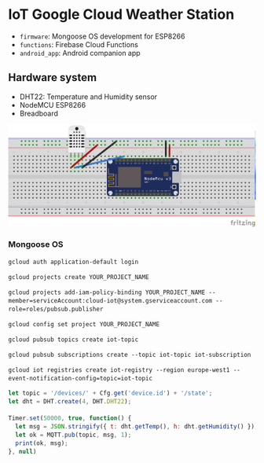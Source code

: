 # IoT Google Cloud Weather Station

- ```firmware```: Mongoose OS development for ESP8266
- ```functions```: Firebase Cloud Functions 
- ```android_app```: Android companion app

## Hardware system

- DHT22: Temperature and Humidity sensor
- NodeMCU ESP8266
- Breadboard

<img src="./screenshots/sketch.png" width="720">

### Mongoose OS

```gcloud auth application-default login```

```gcloud projects create YOUR_PROJECT_NAME```

```gcloud projects add-iam-policy-binding YOUR_PROJECT_NAME --member=serviceAccount:cloud-iot@system.gserviceaccount.com --role=roles/pubsub.publisher```

```gcloud config set project YOUR_PROJECT_NAME```

```gcloud pubsub topics create iot-topic```

```gcloud pubsub subscriptions create --topic iot-topic iot-subscription```

```gcloud iot registries create iot-registry --region europe-west1 --event-notification-config=topic=iot-topic```

```javascript
let topic = '/devices/' + Cfg.get('device.id') + '/state';
let dht = DHT.create(4, DHT.DHT22);

Timer.set(50000, true, function() {
  let msg = JSON.stringify({ t: dht.getTemp(), h: dht.getHumidity() });
  let ok = MQTT.pub(topic, msg, 1);
  print(ok, msg);
}, null)
```
